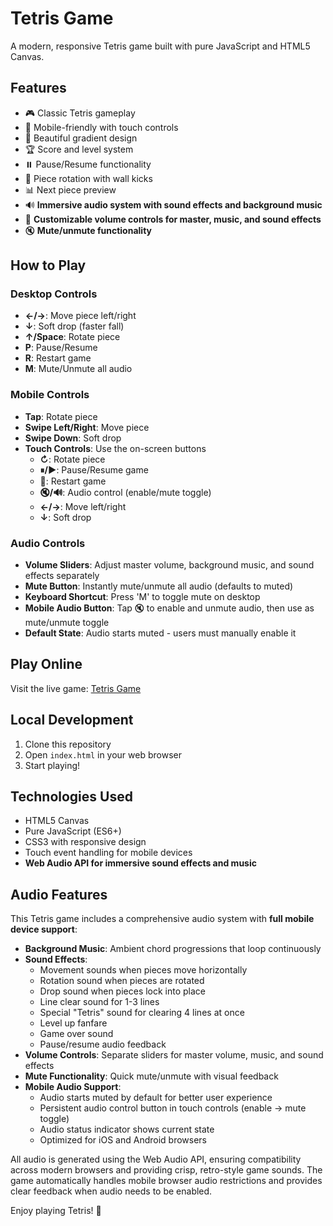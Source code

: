 # Tetris Game

A modern, responsive Tetris game built with pure JavaScript and HTML5 Canvas.

## Features

- 🎮 Classic Tetris gameplay
- 📱 Mobile-friendly with touch controls
- 🎨 Beautiful gradient design
- 🏆 Score and level system
- ⏸️ Pause/Resume functionality
- 🔄 Piece rotation with wall kicks
- 📊 Next piece preview
- 🔊 **Immersive audio system with sound effects and background music**
- 🎵 **Customizable volume controls for master, music, and sound effects**
- 🔇 **Mute/unmute functionality**

## How to Play

### Desktop Controls
- **←/→**: Move piece left/right
- **↓**: Soft drop (faster fall)
- **↑/Space**: Rotate piece
- **P**: Pause/Resume
- **R**: Restart game
- **M**: Mute/Unmute all audio

### Mobile Controls
- **Tap**: Rotate piece
- **Swipe Left/Right**: Move piece
- **Swipe Down**: Soft drop
- **Touch Controls**: Use the on-screen buttons
  - **↻**: Rotate piece
  - **⏸/▶**: Pause/Resume game  
  - **🔄**: Restart game
  - **🔇/🔊**: Audio control (enable/mute toggle)
  - **←/→**: Move left/right
  - **↓**: Soft drop

### Audio Controls
- **Volume Sliders**: Adjust master volume, background music, and sound effects separately
- **Mute Button**: Instantly mute/unmute all audio (defaults to muted)
- **Keyboard Shortcut**: Press 'M' to toggle mute on desktop
- **Mobile Audio Button**: Tap 🔇 to enable and unmute audio, then use as mute/unmute toggle
- **Default State**: Audio starts muted - users must manually enable it

## Play Online

Visit the live game: [Tetris Game](https://your-username.github.io/tetris-game/)

## Local Development

1. Clone this repository
2. Open `index.html` in your web browser
3. Start playing!

## Technologies Used

- HTML5 Canvas
- Pure JavaScript (ES6+)
- CSS3 with responsive design
- Touch event handling for mobile devices
- **Web Audio API for immersive sound effects and music**

## Audio Features

This Tetris game includes a comprehensive audio system with **full mobile device support**:

- **Background Music**: Ambient chord progressions that loop continuously
- **Sound Effects**: 
  - Movement sounds when pieces move horizontally
  - Rotation sound when pieces are rotated
  - Drop sound when pieces lock into place
  - Line clear sound for 1-3 lines
  - Special "Tetris" sound for clearing 4 lines at once
  - Level up fanfare
  - Game over sound
  - Pause/resume audio feedback
- **Volume Controls**: Separate sliders for master volume, music, and sound effects
- **Mute Functionality**: Quick mute/unmute with visual feedback
- **Mobile Audio Support**: 
  - Audio starts muted by default for better user experience
  - Persistent audio control button in touch controls (enable → mute toggle)
  - Audio status indicator shows current state
  - Optimized for iOS and Android browsers

All audio is generated using the Web Audio API, ensuring compatibility across modern browsers and providing crisp, retro-style game sounds. The game automatically handles mobile browser audio restrictions and provides clear feedback when audio needs to be enabled.

Enjoy playing Tetris! 🎉